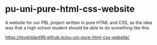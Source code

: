 # pu-uni-pure-html-css-website
A website for our PBL project written in pure HTML and CSS, as the idea was that a high school student should be able to do something like this.


https://tsvetislavt99.github.io/pu-uni-pure-html-css-website/

